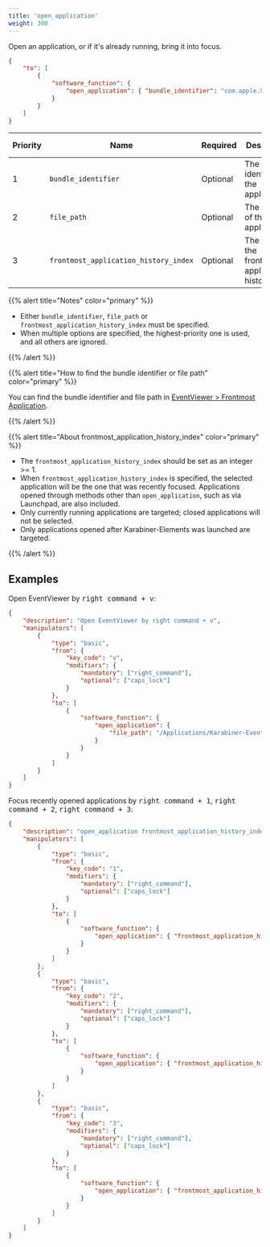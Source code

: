 ```yaml
---
title: 'open_application'
weight: 300
---
```


Open an application, or if it's already running, bring it into focus.

```json
{
    "to": [
        {
            "software_function": {
                "open_application": { "bundle_identifier": "com.apple.Safari" }
            }
        }
    ]
}
```

| Priority | Name                                  | Required | Description                                      | Available since |
| -------- | ------------------------------------- | -------- | ------------------------------------------------ | --------------- |
| 1        | `bundle_identifier`                   | Optional | The bundle identifier of the application         | v15.0.19        |
| 2        | `file_path`                           | Optional | The file path of the application                 | v15.0.19        |
| 3        | `frontmost_application_history_index` | Optional | The index of the frontmost application's history | v15.3.6         |

{{% alert title="Notes" color="primary" %}}

-   Either `bundle_identifier`, `file_path` or `frontmost_application_history_index` must be specified.
-   When multiple options are specified, the highest-priority one is used, and all others are ignored.

{{% /alert %}}

{{% alert title="How to find the bundle identifier or file path" color="primary" %}}

You can find the bundle identifier and file path in [EventViewer > Frontmost Application](/docs/manual/operation/eventviewer/).

{{% /alert %}}

{{% alert title="About frontmost_application_history_index" color="primary" %}}

-   The `frontmost_application_history_index` should be set as an integer >= 1.
-   When `frontmost_application_history_index` is specified, the selected application will be the one that was recently focused.
    Applications opened through methods other than `open_application`, such as via Launchpad, are also included.
-   Only currently running applications are targeted; closed applications will not be selected.
-   Only applications opened after Karabiner-Elements was launched are targeted.

{{% /alert %}}

## Examples

Open EventViewer by <kbd>right command + v</kbd>:

```json
{
    "description": "Open EventViewer by right command + v",
    "manipulators": [
        {
            "type": "basic",
            "from": {
                "key_code": "v",
                "modifiers": {
                    "mandatory": ["right_command"],
                    "optional": ["caps_lock"]
                }
            },
            "to": [
                {
                    "software_function": {
                        "open_application": {
                            "file_path": "/Applications/Karabiner-EventViewer.app"
                        }
                    }
                }
            ]
        }
    ]
}
```

Focus recently opened applications by <kbd>right command + 1</kbd>, <kbd>right command + 2</kbd>, <kbd>right command + 3</kbd>:

```json
{
    "description": "open_application frontmost_application_history_index by right_command + 1...3",
    "manipulators": [
        {
            "type": "basic",
            "from": {
                "key_code": "1",
                "modifiers": {
                    "mandatory": ["right_command"],
                    "optional": ["caps_lock"]
                }
            },
            "to": [
                {
                    "software_function": {
                        "open_application": { "frontmost_application_history_index": 1 }
                    }
                }
            ]
        },
        {
            "type": "basic",
            "from": {
                "key_code": "2",
                "modifiers": {
                    "mandatory": ["right_command"],
                    "optional": ["caps_lock"]
                }
            },
            "to": [
                {
                    "software_function": {
                        "open_application": { "frontmost_application_history_index": 2 }
                    }
                }
            ]
        },
        {
            "type": "basic",
            "from": {
                "key_code": "3",
                "modifiers": {
                    "mandatory": ["right_command"],
                    "optional": ["caps_lock"]
                }
            },
            "to": [
                {
                    "software_function": {
                        "open_application": { "frontmost_application_history_index": 3 }
                    }
                }
            ]
        }
    ]
}
```
